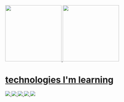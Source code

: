 <div>
<a href="https://github.com/fabionogueiracarmo">
<img height="180em" src="https://github-readme-stats.vercel.app/api/top-langs/?username=fabionogueiracarmo&layout=compact&langs_count=7&theme=dracula"/>
<img height="180em" src="https://github-readme-stats.vercel.app/api?username=fabionogueiracarmo&show_icons=true&theme=tokyonight&include_all_commits=true&count_private=true"/>
</div>

 # technologies I'm learning
 <div>
 <img src="https://img.shields.io/badge/Laravel-14354C?style=for-the-badge&logo=laravel&logoColor=white" />
 <img src="https://img.shields.io/badge/TypeScript-007ACC?style=for-the-badge&logo=typescript&logoColor=white" />
 <img src="https://img.shields.io/badge/JavaScript-F7DF1E?style=for-the-badge&logo=javascript&logoColor=black" />
 <img src="https://img.shields.io/badge/Node.js-43853D?style=for-the-badge&logo=node.js&logoColor=white" />
 <img src="https://img.shields.io/badge/.Ruby-5C2D91?style=for-the-badge&logo=.ruby&logoColor=white" />
 </div> 
